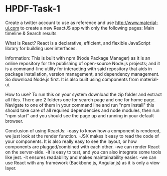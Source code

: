 # HPDF-Task-1
Create a twitter account to use as reference and use http://www.material-ui.com to create a new ReactJS app with only the following pages: Main timeline &amp; Search results

What is React?
React is a declarative, efficient, and flexible JavaScript library for building user interfaces.

Information:
This is built with npm (Node Package Manager) as it is an online repository for the publishing of open-source Node.js projects; and it is a command-line utility for interacting with said repository that aids in package installation, version management, and dependency management. So download Node.js first. It is also built using components from material-ui. 

How to use?
To run this on your system download the zip folder and extract all files. There are 2 folders one for search page and one for home page. Navigate to one of them in your command line and run "npm install" this should take care of all required dependencies and node modules, then run "npm start" and you should see the page up and running in your default browser.

Conclusion of using ReactJs:
-easy to know how a component is rendered, we just look at the render function.
-JSX makes it easy to read the code of your components. It is also really easy to see the layout, or how components are plugged/combined    with each other.
-we can render React on the server-side.
-it is easy to test, and you can also integrate some tools like jest.
-it ensures readability and makes maintainability easier.
-we can use React with any framework (Backbone.js, Angular.js) as it is only a view layer.

